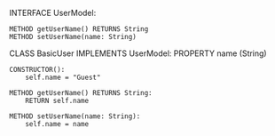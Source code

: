INTERFACE UserModel:

    METHOD getUserName() RETURNS String
    METHOD setUserName(name: String)

CLASS BasicUser IMPLEMENTS UserModel:
    PROPERTY name (String)

    CONSTRUCTOR():
        self.name = "Guest"

    METHOD getUserName() RETURNS String:
        RETURN self.name

    METHOD setUserName(name: String):
        self.name = name